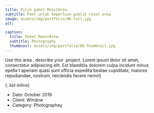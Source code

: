 ```yaml
---
title: Pilih paket ReastArea.
subtitle: Paet untuk keperluan publik reast area 
image: assets/img/portfolio/06-full.jpg
alt: 

caption:
  title: Paket ReastArea.
  subtitle: Photography
  thumbnail: assets/img/portfolio/06-thumbnail.jpg
---
```

Use this area , describe your  .project. Lorem ipsum dolor sit amet, consectetur adipisicing elit. Est blanditiis dolorem culpa incidunt minus   epella t aperiam quasi sunt officia expedita beatae cupiditate, maiores repudiandae, nostrum, reiciendis facere nemo!j

{:.list-inline}
- Date: October 2019
- Client: Window
- Category: Photographey

